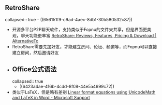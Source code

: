 ## RetroShare
collapsed:: true
	- ((656151f9-c9ad-4aec-8db1-30b580532c87))
- 开源多平台P2P聊天软件，支持类似于Fopnu的文件夹共享，但是界面更美观，聊天功能更丰富 [RetroShare: Reviews, Features, Pricing & Download | AlternativeTo](https://alternativeto.net/software/retroshare/about/)
- RetroShare需要先加好友，才能建立房间、论坛、频道等，而Fopnu可以直接建立房间，然后邀请好友
- ## Office公式语法
  collapsed:: true
	- ((6423a4ae-416b-4cdd-8f08-44e5a4999c72))
- 类似于LaTeX，但是略有差别 [Linear format equations using UnicodeMath and LaTeX in Word - Microsoft Support](https://support.microsoft.com/en-us/office/linear-format-equations-using-unicodemath-and-latex-in-word-2e00618d-b1fd-49d8-8cb4-8d17f25754f8?ui=en-us&rs=en-us&ad=us)